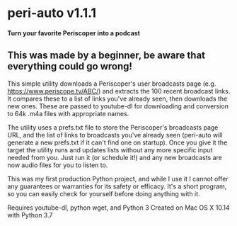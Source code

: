 # peri-auto v1.1.1
#### Turn your favorite Periscoper into a podcast


## This was made by a beginner, be aware that everything could go wrong!

This simple utility downloads a Periscoper's user broadcasts page (e.g. https://www.periscope.tv/ABC/) and extracts the 100 recent broadcast links. It compares these to a list of links you've already seen, then downloads the new ones. These are passed to youtube-dl for downloading and conversion to 64k .m4a files with appropriate names.

The utility uses a prefs.txt file to store the Periscoper's broadcasts page URL, and the list of links to broadcasts you've already seen (peri-auto will generate a new prefs.txt if it can't find one on startup). Once you give it the target the utility runs and updates lists without any more specific input needed from you. Just run it (or schedule it!) and any new broadcasts are now audio files for you to listen to.

This was my first production Python project, and while I use it I cannot offer any guarantees or warranties for its safety or efficacy. It's a short program, so you can easily check for yourself before doing anything with it.

Requires youtube-dl, python wget, and Python 3
Created on Mac OS X 10.14 with Python 3.7
